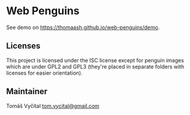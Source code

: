 # Web Penguins

See demo on <https://thomaash.github.io/web-penguins/demo>.

## Licenses

This project is licensed under the ISC license except for penguin images which are under GPL2 and GPL3 (they're placed in separate folders with licenses for easier orientation).

## Maintainer
Tomáš Vyčítal <tom.vycital@gmail.com>
